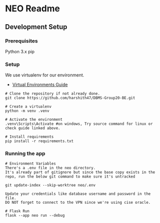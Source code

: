 # NEO Readme

## Development Setup

### Prerequisites
Python 3.x
pip

### Setup
We use virtualenv for our environment.
* [Virtual Environments Guide](https://packaging.python.org/en/latest/guides/installing-using-pip-and-virtual-environments/#create-and-use-virtual-environments)

```commmandline
# Clone the repository if not already done. 
git clone https://github.com/harshith47/DBMS-Group20-BE.git

# Create a virtualenv
python -m venv .venv

# Activate the environment
.venv\Scripts\Activate #on windows, Try source command for linux or check guide linked above.

# Install requirements
pip install -r requirements.txt
```

### Running the app
```commandline
# Environment Variables
There's a .env file in the neo directory. 
It's already part of gitignore but since the base copy exists in the repo, run the below git command to make sure it's untracked

git update-index --skip-worktree neo/.env

Update your credentials like database username and password in the file.
DO NOT forget to connect to the VPN since we're using cise oracle.

# Flask Run
flask --app neo run --debug
```
 



